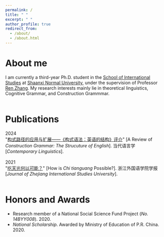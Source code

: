 ```yaml
---
permalink: /
title: " "
excerpt: " "
author_profile: true
redirect_from: 
  - /about/
  - /about.html
---
```

# About me
I am currently a third-year Ph.D. student in the [School of International Studies](http://www.wyxy.snnu.edu.cn/) at [Shaanxi Normal University](https://www.snnu.edu.cn/), under the supervision of Professor [Ren Zhang](http://www.wyxy.snnu.edu.cn/info/1179/6333.htm). My research interests mainly lie in theoretical linguistics, Cognitive Grammar, and Construction Grammmar. <br><br>


# Publications
2024<br>
"[构式路径的应用与扩展——《构式语法：英语的结构》评介](https://www.nssd.cn/html/1/156/159/index.html?lngId=DDYYX2024002012)"
[A Review of *Construction Grammar: The Strucuture of English*]. 当代语言学[*Contemporary Linguistics*]. <br><br>
2021<br>
"[吃天光何以可能？](https://kns.cnki.net/kcms/detail/detail.aspx?FileName=ZJJX202101013&DbName=CJFQ2021)"
[How is *Chi tianguang* Possible?]. 浙江外国语学院学报[*Journal of Zhejiang International Studies University*]. <br><br>


# Honors and Awards
*  Research member of a National Social Science Fund Project (*No. 14BYY008*). 2020.
*  *National Scholarship*.  Awarded by Ministry of Education of P.R. China. 2020.

<!---Activity and Service--->
<!---Experience--->
